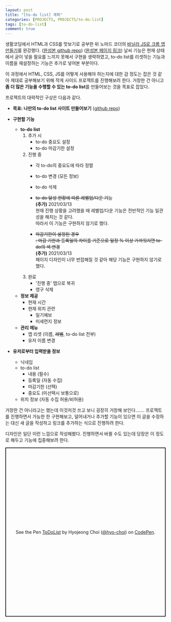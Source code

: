 ```yaml
---
layout: post
title: "[to-do list] 계획"
categories: [PROJECTS, PROJECTS/to-do-list]
tags: [to-do-list]
comment: true
---
```


생활코딩에서 HTML과 CSS를 맛보기로 공부한 뒤 노마드 코더의 [바닐라 JS로 크롬 앱 만들기](https://nomadcoders.co/javascript-for-beginners/lobby)를 완강했다. ([완성본 github repo](https://github.com/hyo-choi/myMomontom)) ([완성본 페이지 링크](https://hyo-choi.github.io/myMomontom/)) 날씨 기능은 현재 상태에서 굳이 넣을 필요를 느끼지 못해서 구현을 생략하였고, to-do list를 리셋하는 기능과 이름을 재설정하는 기능은 추가로 넣어본 부분이다.

이 과정에서 HTML, CSS, JS를 어떻게 사용해야 하는지에 대한 감 정도는 잡은 것 같아 제대로 공부해보기 위해 작게 사이드 프로젝트를 진행해보려 한다. 거창한 건 아니고 **좀 더 많은 기능을 수행할 수 있는 to-do list**를 만들어보는 것을 목표로 잡았다.

프로젝트의 대략적인 구상은 다음과 같다.

-   **목표: 나만의 to-do list 사이트 만들어보기** ([github repo](https://github.com/hyo-choi/to-do-list))
    
-   **구현할 기능**
    
    -   **to-do list**  
        1.  추가 시
            -   to-do 중요도 설정
            -   to-do 마감기한 설정
        2.  진행 중
            -   각 to-do의 중요도에 따라 정렬

            -   to-do 변경 (모든 정보)
            -   to-do 삭제
            -   ~~to-do 달성 현황에 따른 레벨업/다운 기능~~  
                **(추가)** 2021/03/13  
                현재 진행 상황을 고려했을 때 레벨업/다운 기능은 전반적인 기능 일관성을 해치는 것 같다.  
                따라서 이 기능은 구현하지 않기로 했다.
            -   ~~마감기한이 설정된 경우~~  
                ~~: 마감 기한과 등록일의 차이를 기준으로 일정 % 이상 가까워지면 to-do의 색 변경~~  
                **(추가)** 2021/03/13  
                페이지 디자인이 너무 번잡해질 것 같아 해당 기능은 구현하지 않기로 했다.
        3.  완료
            -   '진행 중' 탭으로 복귀
            -   영구 삭제
    -   **정보 제공**
        -   현재 시간
        -   현재 위치 관련
            -   일기예보
            -   미세먼지 정보
    -   **관리 메뉴**
        -   앱 리셋 (이름, ~~레벨~~, to-do list 전부)
        -   유저 이름 변경

-   **유저로부터 입력받을 정보**
    
    -   닉네임
    -   to-do list
        -   내용 (필수)
        -   등록일 (자동 수집)
        -   마감기한 (선택)
        -   중요도 (미선택시 보통으로)
    -   위치 정보 (자동 수집 허용/비허용)

거창한 건 아니라고는 했는데 이것저것 쓰고 보니 굉장히 거창해 보인다……. 프로젝트를 진행하면서 가능한 한 구현해보고, 덜어내거나 추가할 기능이 있으면 이 글을 수정하는 대신 새 글을 작성하고 링크를 추가하는 식으로 진행하려 한다.

디자인은 일단 이런 느낌으로 작성해봤다. 진행하면서 바뀔 수도 있는데 당장은 이 정도로 해두고 기능에 집중해보려 한다.

<p class="codepen" style="height: 531px; box-sizing: border-box; display: flex; align-items: center; justify-content: center; border: 2px solid; margin: 1em 0; padding: 1em;" data-height="531" data-theme-id="light" data-default-tab="html,result" data-user="hyo-choi" data-slug-hash="bGBjVWg" data-pen-title="ToDoList"><span>See the Pen <a href="https://codepen.io/hyo-choi/pen/bGBjVWg"> ToDoList</a> by Hyojeong Choi (<a href="https://codepen.io/hyo-choi">@hyo-choi</a>) on <a href="https://codepen.io">CodePen</a>.</span></p>
<script src="https://cpwebassets.codepen.io/assets/embed/ei.js"></script>
